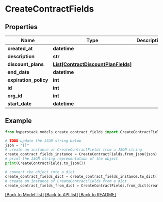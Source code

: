 # CreateContractFields


## Properties

Name | Type | Description | Notes
------------ | ------------- | ------------- | -------------
**created_at** | **datetime** |  | [optional] 
**description** | **str** |  | [optional] 
**discount_plans** | [**List[ContractDiscountPlanFields]**](ContractDiscountPlanFields.md) |  | [optional] 
**end_date** | **datetime** |  | [optional] 
**expiration_policy** | **int** |  | [optional] 
**id** | **int** |  | [optional] 
**org_id** | **int** |  | [optional] 
**start_date** | **datetime** |  | [optional] 

## Example

```python
from hyperstack.models.create_contract_fields import CreateContractFields

# TODO update the JSON string below
json = "{}"
# create an instance of CreateContractFields from a JSON string
create_contract_fields_instance = CreateContractFields.from_json(json)
# print the JSON string representation of the object
print(CreateContractFields.to_json())

# convert the object into a dict
create_contract_fields_dict = create_contract_fields_instance.to_dict()
# create an instance of CreateContractFields from a dict
create_contract_fields_from_dict = CreateContractFields.from_dict(create_contract_fields_dict)
```
[[Back to Model list]](../README.md#documentation-for-models) [[Back to API list]](../README.md#documentation-for-api-endpoints) [[Back to README]](../README.md)


